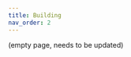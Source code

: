 ```yaml
---
title: Building
nav_order: 2
---
```

<!-- Use the page layout at TOC.md:  https://github.com/sdylewski/StealthChanger/blob/main/docs/TOC.md -->

(empty page, needs to be updated)
